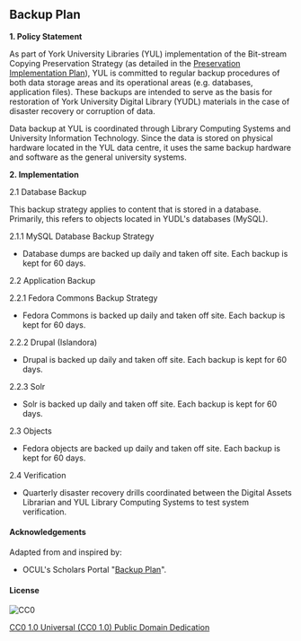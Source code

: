 ## Backup Plan

**1. Policy Statement**

As part of York University Libraries (YUL) implementation of the Bit-stream Copying Preservation Strategy (as detailed in the [Preservation Implementation Plan](https://digital.library.yorku.ca/documentation/digital-preservation-implementation-plan)), YUL is committed to regular backup procedures of both data storage areas and its operational areas (e.g. databases, application files). These backups are intended to serve as the basis for restoration of York University Digital Library (YUDL) materials in the case of disaster recovery or corruption of data.

Data backup at YUL is coordinated through Library Computing Systems and University Information Technology. Since the data is stored on physical hardware located in the YUL data centre, it uses the same backup hardware and software as the general university systems.

**2. Implementation**

2.1 Database Backup

This backup strategy applies to content that is stored in a database. Primarily, this refers to objects located in YUDL's databases (MySQL).

2.1.1 MySQL Database Backup Strategy

* Database dumps are backed up daily and taken off site. Each backup is kept for 60 days.

2.2 Application Backup

2.2.1 Fedora Commons Backup Strategy

* Fedora Commons is backed up daily and taken off site. Each backup is kept for 60 days.

2.2.2 Drupal (Islandora)

* Drupal is backed up daily and taken off site. Each backup is kept for 60 days.

2.2.3 Solr

* Solr is backed up daily and taken off site. Each backup is kept for 60 days.

2.3 Objects

* Fedora objects are backed up daily and taken off site. Each backup is kept for 60 days.

2.4 Verification

* Quarterly disaster recovery drills coordinated between the Digital Assets Librarian and YUL Library Computing Systems to test system verification.

#### Acknowledgements

Adapted from and inspired by:

* OCUL's Scholars Portal "[Backup Plan](https://spotdocs.scholarsportal.info/display/OAIS/Backup+Plan)".

#### License

![CC0](http://i.creativecommons.org/p/zero/1.0/88x31.png "CC0")

[CC0 1.0 Universal (CC0 1.0) Public Domain Dedication](http://creativecommons.org/publicdomain/zero/1.0/)
